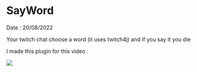 # SayWord

Date : 20/08/2022

Your twitch chat choose a word (it uses twitch4j) and if you say it you die 

I made this plugin for this video :

[![](https://img.youtube.com/vi/K7wUNSCJcLE/0.jpg)](https://www.youtube.com/watch?v=K7wUNSCJcLE)
